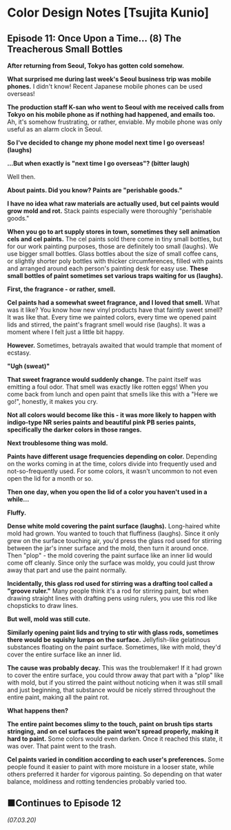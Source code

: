 # **Color Design Notes [Tsujita Kunio]**

## **Episode 11: Once Upon a Time... (8) The Treacherous Small Bottles**

**After returning from Seoul, Tokyo has gotten cold somehow.**

**What surprised me during last week's Seoul business trip was mobile phones.** I didn't know! Recent Japanese mobile phones can be used overseas!

**The production staff K-san who went to Seoul with me received calls from Tokyo on his mobile phone as if nothing had happened, and emails too.** Ah, it's somehow frustrating, or rather, enviable. My mobile phone was only useful as an alarm clock in Seoul.

**So I've decided to change my phone model next time I go overseas! (laughs)**

**...But when exactly is "next time I go overseas"? (bitter laugh)**

Well then.

**About paints. Did you know? Paints are "perishable goods."**

**I have no idea what raw materials are actually used, but cel paints would grow mold and rot.** Stack paints especially were thoroughly "perishable goods."

**When you go to art supply stores in town, sometimes they sell animation cels and cel paints.** The cel paints sold there come in tiny small bottles, but for our work painting purposes, those are definitely too small (laughs). We use bigger small bottles. Glass bottles about the size of small coffee cans, or slightly shorter poly bottles with thicker circumferences, filled with paints and arranged around each person's painting desk for easy use. **These small bottles of paint sometimes set various traps waiting for us (laughs).**

**First, the fragrance - or rather, smell.**

**Cel paints had a somewhat sweet fragrance, and I loved that smell.** What was it like? You know how new vinyl products have that faintly sweet smell? It was like that. Every time we painted colors, every time we opened paint lids and stirred, the paint's fragrant smell would rise (laughs). It was a moment where I felt just a little bit happy.

**However.** Sometimes, betrayals awaited that would trample that moment of ecstasy.

**"Ugh (sweat)"**

**That sweet fragrance would suddenly change.** The paint itself was emitting a foul odor. That smell was exactly like rotten eggs! When you come back from lunch and open paint that smells like this with a "Here we go!", honestly, it makes you cry.

**Not all colors would become like this - it was more likely to happen with indigo-type NR series paints and beautiful pink PB series paints, specifically the darker colors in those ranges.**

**Next troublesome thing was mold.**

**Paints have different usage frequencies depending on color.** Depending on the works coming in at the time, colors divide into frequently used and not-so-frequently used. For some colors, it wasn't uncommon to not even open the lid for a month or so.

**Then one day, when you open the lid of a color you haven't used in a while...**

**Fluffy.**

**Dense white mold covering the paint surface (laughs).** Long-haired white mold had grown. You wanted to touch that fluffiness (laughs). Since it only grew on the surface touching air, you'd press the glass rod used for stirring between the jar's inner surface and the mold, then turn it around once. Then "plop" - the mold covering the paint surface like an inner lid would come off cleanly. Since only the surface was moldy, you could just throw away that part and use the paint normally.

**Incidentally, this glass rod used for stirring was a drafting tool called a "groove ruler."** Many people think it's a rod for stirring paint, but when drawing straight lines with drafting pens using rulers, you use this rod like chopsticks to draw lines.

**But well, mold was still cute.**

**Similarly opening paint lids and trying to stir with glass rods, sometimes there would be squishy lumps on the surface.** Jellyfish-like gelatinous substances floating on the paint surface. Sometimes, like with mold, they'd cover the entire surface like an inner lid.

**The cause was probably decay.** This was the troublemaker! If it had grown to cover the entire surface, you could throw away that part with a "plop" like with mold, but if you stirred the paint without noticing when it was still small and just beginning, that substance would be nicely stirred throughout the entire paint, making all the paint rot.

**What happens then?**

**The entire paint becomes slimy to the touch, paint on brush tips starts stringing, and on cel surfaces the paint won't spread properly, making it hard to paint.** Some colors would even darken. Once it reached this state, it was over. That paint went to the trash.

**Cel paints varied in condition according to each user's preferences.** Some people found it easier to paint with more moisture in a looser state, while others preferred it harder for vigorous painting. So depending on that water balance, moldiness and rotting tendencies probably varied too.

## **■Continues to Episode 12**

*(07.03.20)*
